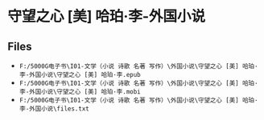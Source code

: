 # 守望之心 [美] 哈珀·李-外国小说

## Files

- `F:/5000G电子书\I01-文学（小说 诗歌 名著 写作）\外国小说\守望之心 [美] 哈珀·李-外国小说\守望之心 [美] 哈珀·李.epub`
- `F:/5000G电子书\I01-文学（小说 诗歌 名著 写作）\外国小说\守望之心 [美] 哈珀·李-外国小说\守望之心 [美] 哈珀·李.mobi`
- `F:/5000G电子书\I01-文学（小说 诗歌 名著 写作）\外国小说\守望之心 [美] 哈珀·李-外国小说\files.txt`
